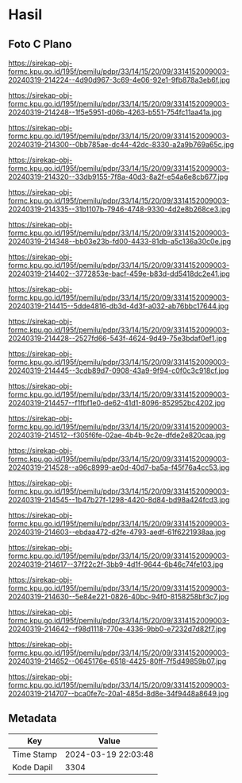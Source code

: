 # Hasil

## Foto C Plano

https://sirekap-obj-formc.kpu.go.id/195f/pemilu/pdpr/33/14/15/20/09/3314152009003-20240319-214224--4d90d967-3c69-4e06-92e1-9fb878a3eb6f.jpg

https://sirekap-obj-formc.kpu.go.id/195f/pemilu/pdpr/33/14/15/20/09/3314152009003-20240319-214248--1f5e5951-d06b-4263-b551-754fc11aa41a.jpg

https://sirekap-obj-formc.kpu.go.id/195f/pemilu/pdpr/33/14/15/20/09/3314152009003-20240319-214300--0bb785ae-dc44-42dc-8330-a2a9b769a65c.jpg

https://sirekap-obj-formc.kpu.go.id/195f/pemilu/pdpr/33/14/15/20/09/3314152009003-20240319-214320--33db9155-7f8a-40d3-8a2f-e54a6e8cb677.jpg

https://sirekap-obj-formc.kpu.go.id/195f/pemilu/pdpr/33/14/15/20/09/3314152009003-20240319-214335--31b1107b-7946-4748-9330-4d2e8b268ce3.jpg

https://sirekap-obj-formc.kpu.go.id/195f/pemilu/pdpr/33/14/15/20/09/3314152009003-20240319-214348--bb03e23b-fd00-4433-81db-a5c136a30c0e.jpg

https://sirekap-obj-formc.kpu.go.id/195f/pemilu/pdpr/33/14/15/20/09/3314152009003-20240319-214402--3772853e-bacf-459e-b83d-dd5418dc2e41.jpg

https://sirekap-obj-formc.kpu.go.id/195f/pemilu/pdpr/33/14/15/20/09/3314152009003-20240319-214415--5dde4816-db3d-4d3f-a032-ab76bbc17644.jpg

https://sirekap-obj-formc.kpu.go.id/195f/pemilu/pdpr/33/14/15/20/09/3314152009003-20240319-214428--2527fd66-543f-4624-9d49-75e3bdaf0ef1.jpg

https://sirekap-obj-formc.kpu.go.id/195f/pemilu/pdpr/33/14/15/20/09/3314152009003-20240319-214445--3cdb89d7-0908-43a9-9f94-c0f0c3c918cf.jpg

https://sirekap-obj-formc.kpu.go.id/195f/pemilu/pdpr/33/14/15/20/09/3314152009003-20240319-214457--f1fbf1e0-de62-41d1-8096-852952bc4202.jpg

https://sirekap-obj-formc.kpu.go.id/195f/pemilu/pdpr/33/14/15/20/09/3314152009003-20240319-214512--f305f6fe-02ae-4b4b-9c2e-dfde2e820caa.jpg

https://sirekap-obj-formc.kpu.go.id/195f/pemilu/pdpr/33/14/15/20/09/3314152009003-20240319-214528--a96c8999-ae0d-40d7-ba5a-f45f76a4cc53.jpg

https://sirekap-obj-formc.kpu.go.id/195f/pemilu/pdpr/33/14/15/20/09/3314152009003-20240319-214545--1b47b27f-1298-4420-8d84-bd98a424fcd3.jpg

https://sirekap-obj-formc.kpu.go.id/195f/pemilu/pdpr/33/14/15/20/09/3314152009003-20240319-214603--ebdaa472-d2fe-4793-aedf-61f6221938aa.jpg

https://sirekap-obj-formc.kpu.go.id/195f/pemilu/pdpr/33/14/15/20/09/3314152009003-20240319-214617--37f22c2f-3bb9-4d1f-9644-6b46c74fe103.jpg

https://sirekap-obj-formc.kpu.go.id/195f/pemilu/pdpr/33/14/15/20/09/3314152009003-20240319-214630--5e84e221-0826-40bc-94f0-8158258bf3c7.jpg

https://sirekap-obj-formc.kpu.go.id/195f/pemilu/pdpr/33/14/15/20/09/3314152009003-20240319-214642--f98d1118-770e-4336-9bb0-e7232d7d82f7.jpg

https://sirekap-obj-formc.kpu.go.id/195f/pemilu/pdpr/33/14/15/20/09/3314152009003-20240319-214652--0645176e-6518-4425-80ff-7f5d49859b07.jpg

https://sirekap-obj-formc.kpu.go.id/195f/pemilu/pdpr/33/14/15/20/09/3314152009003-20240319-214707--bca0fe7c-20a1-485d-8d8e-34f9448a8649.jpg


## Metadata

| Key        | Value               |
| ---------- | ------------------- |
| Time Stamp | 2024-03-19 22:03:48 |
| Kode Dapil | 3304                |



